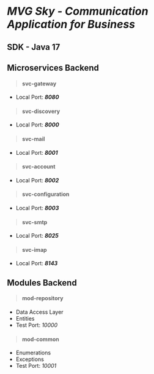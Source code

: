 # *MVG Sky - Communication Application for Business*

## SDK - Java 17

## Microservices Backend

>#### svc-gateway

- Local Port: ***8080***

>#### svc-discovery

- Local Port: ***8000***

>#### svc-mail

- Local Port: ***8001***

>#### svc-account

- Local Port: ***8002***

>#### svc-configuration

- Local Port: ***8003***

>#### svc-smtp

- Local Port: ***8025***

>#### svc-imap

- Local Port: ***8143***

## Modules Backend

>#### mod-repository

- Data Access Layer
- Entities
- Test Port: *10000*

>#### mod-common

- Enumerations
- Exceptions
- Test Port: *10001*

